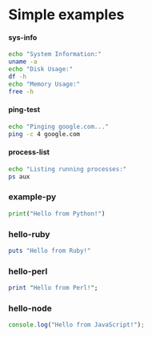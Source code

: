 # Simple examples

#### sys-info
```sh {name=sys-info}
echo "System Information:"
uname -a
echo "Disk Usage:"
df -h
echo "Memory Usage:"
free -h
```

#### ping-test
```sh {name=ping-test}
echo "Pinging google.com..."
ping -c 4 google.com
```

#### process-list
```sh {name=process-list}
echo "Listing running processes:"
ps aux
```

### example-py

```python {name=hello-python}
print("Hello from Python!")
```

### hello-ruby
```ruby {name=hello-ruby}
puts "Hello from Ruby!"
```

### hello-perl
```perl {name=hello-perl}
print "Hello from Perl!";
```

### hello-node
```javascript {name=hello-node}
console.log("Hello from JavaScript!");
```